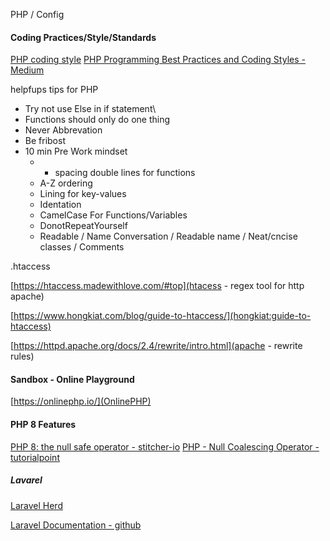 PHP / Config

#### Coding Practices/Style/Standards

[PHP coding style](https://gist.github.com/ryansechrest/8138375)
[PHP Programming Best Practices and Coding Styles - Medium](https://medium.com/techlaboratory/php-programming-best-practices-and-coding-styles-e43234446fd3)

helpfups tips for PHP

* Try not use Else in if statement\
* Functions should only do one thing
* Never Abbrevation 
* Be fribost  
* 10 min Pre Work mindset
    * - spacing double lines for functions
    * A-Z ordering
    * Lining for key-values
    * Identation
    * CamelCase For Functions/Variables
    * DonotRepeatYourself
    * Readable / Name Conversation / Readable name / Neat/cncise classes / Comments
 




.htaccess

[https://htaccess.madewithlove.com/#top](htacess - regex tool for http apache) 

[https://www.hongkiat.com/blog/guide-to-htaccess/](hongkiat:guide-to-htaccess) 

[https://httpd.apache.org/docs/2.4/rewrite/intro.html](apache - rewrite rules)


#### Sandbox - Online Playground
[https://onlinephp.io/](OnlinePHP)


#### PHP 8 Features

[PHP 8: the null safe operator - stitcher-io](https://stitcher.io/blog/php-8-nullsafe-operator)
[PHP - Null Coalescing Operator - tutorialpoint](https://www.tutorialspoint.com/php/php_null_coalescing_operator.htm)



#####  Lavarel
[Laravel Herd](https://herd.laravel.com/)

[Laravel Documentation - github](https://github.com/laravel/docs)